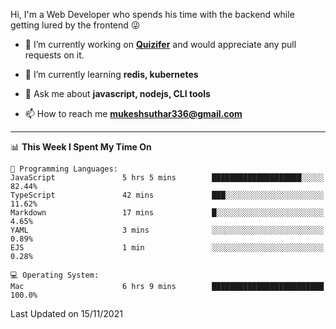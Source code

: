 Hi, I'm a Web Developer who spends his time with the backend while getting lured by the frontend 😜

- 🔭 I’m currently working on **[Quizifer](https://github.com/SutharMukesh/Quizifer/)** and would appreciate any pull requests on it.

- 🌱 I’m currently learning **redis, kubernetes**

- 💬 Ask me about **javascript, nodejs, CLI tools**

- 📫 How to reach me **mukeshsuthar336@gmail.com**

---
<!--START_SECTION:waka-->
📊 **This Week I Spent My Time On** 

```text
💬 Programming Languages: 
JavaScript               5 hrs 5 mins        ████████████████████░░░░░   82.44% 
TypeScript               42 mins             ███░░░░░░░░░░░░░░░░░░░░░░   11.62% 
Markdown                 17 mins             █░░░░░░░░░░░░░░░░░░░░░░░░   4.65% 
YAML                     3 mins              ░░░░░░░░░░░░░░░░░░░░░░░░░   0.89% 
EJS                      1 min               ░░░░░░░░░░░░░░░░░░░░░░░░░   0.28%

💻 Operating System: 
Mac                      6 hrs 9 mins        █████████████████████████   100.0%

```


 Last Updated on 15/11/2021
<!--END_SECTION:waka-->

